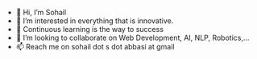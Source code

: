 - 👋 Hi, I’m Sohail
- 👀 I’m interested in everything that is innovative.
- 🌱 Continuous learning is the way to success
- 💞️ I’m looking to collaborate on Web Development, AI, NLP, Robotics,...
- 📫 Reach me on sohail dot s dot abbasi at gmail

<!---
mrabbasi/mrabbasi is a ✨ special ✨ repository because its `README.md` (this file) appears on your GitHub profile.
You can click the Preview link to take a look at your changes.
--->
